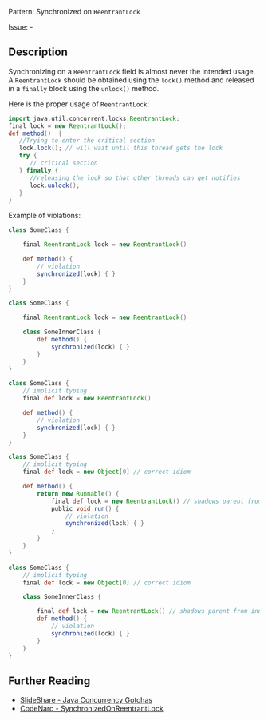 Pattern: Synchronized on `ReentrantLock`

Issue: -

## Description

Synchronizing on a `ReentrantLock` field is almost never the intended usage. A `ReentrantLock` should be obtained using the `lock()` method and released in a `finally` block using the `unlock()` method.

Here is the proper usage of `ReentrantLock`:

``` groovy
import java.util.concurrent.locks.ReentrantLock;
final lock = new ReentrantLock();
def method()  {
   //Trying to enter the critical section
   lock.lock(); // will wait until this thread gets the lock
   try {
      // critical section
   } finally {
      //releasing the lock so that other threads can get notifies
      lock.unlock();
   }
}
```

Example of violations:

``` groovy
class SomeClass {

    final ReentrantLock lock = new ReentrantLock()

    def method() {
        // violation
        synchronized(lock) { }
    }
}

class SomeClass {

    final ReentrantLock lock = new ReentrantLock()

    class SomeInnerClass {
        def method() {
            synchronized(lock) { }
        }
    }
}

class SomeClass {
    // implicit typing
    final def lock = new ReentrantLock()

    def method() {
        // violation
        synchronized(lock) { }
    }
}

class SomeClass {
    // implicit typing
    final def lock = new Object[0] // correct idiom

    def method() {
        return new Runnable() {
            final def lock = new ReentrantLock() // shadows parent from inner class
            public void run() {
                // violation
                synchronized(lock) { }
            }
        }
    }
}

class SomeClass {
    // implicit typing
    final def lock = new Object[0] // correct idiom

    class SomeInnerClass {

        final def lock = new ReentrantLock() // shadows parent from inner class
        def method() {
            // violation
            synchronized(lock) { }
        }
    }
}
```

## Further Reading

* [SlideShare - Java Concurrency Gotchas](http://www.slideshare.net/alexmiller/java-concurrency-gotchas-3666977)
* [CodeNarc - SynchronizedOnReentrantLock](https://codenarc.github.io/CodeNarc/codenarc-rules-concurrency.html#synchronizedonreentrantlock-rule)
